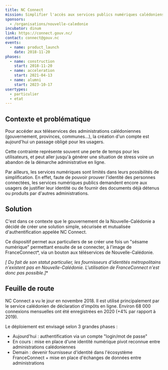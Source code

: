```yaml
---
title: NC Connect
mission: Simplifier l'accès aux services publics numériques calédoniens
sponsors:
  - /organisations/nouvelle-caledonie
incubator: dinum
link: https://connect.gouv.nc/
contact: connect@gouv.nc
events:
  - name: product_launch
    date: 2018-11-20
phases:
  - name: construction
    start: 2018-11-20
  - name: acceleration
    start: 2021-04-13
  - name: alumni
    start: 2023-10-17
usertypes:
  - particulier
  - etat
---
```

## Contexte et problématique

Pour accéder aux téléservices des administrations calédoniennes (gouvernement, provinces, communes...), la création d'un compte est aujourd'hui un passage obligé pour les usagers.

Cette contrainte représente souvent une perte de temps pour les utilisateurs, et peut aller jusqu'à générer une situation de stress voire un abandon de la démarche administrative en ligne.

Par ailleurs, les services numériques sont limités dans leurs possibilités de simplification. En effet, faute de pouvoir prouver l'identité des personnes connectées, les services numériques publics demandent encore aux usagers de justifier leur identité ou de fournir des documents déjà détenus ou produits par d'autres administrations.

## Solution

C'est dans ce contexte que le gouvernement de la Nouvelle-Calédonie a décidé de créer une solution simple, sécurisée et mutualisée d'authentification appelée NC Connect.

Ce dispositif permet aux particuliers de se créer une fois un "sésame numérique" permettant ensuite de se connecter, à l'image de FranceConnect*, via un bouton aux téléservices de Nouvelle-Calédonie.

*\[ Du fait de son statut particulier, les fournisseurs d'identités métropolitains n'existent pas en Nouvelle-Calédonie. L'utilisation de FranceConnect n'est donc pas possible.]**

## Feuille de route

NC Connect a vu le jour en novembre 2018. Il est utilisé principalement par le service calédonien de déclaration d'impôts en ligne. Environ 68 000 connexions mensuelles ont été enregistrées en 2020 (+4% par rapport à 2019).

Le déploiement est envisagé selon 3 grandes phases :

* Aujourd'hui : authentification via un compte "login/mot de passe" 
* En cours : mise en place d'une identité numérique pivot reconnue entre administrations calédoniennes 
* Demain : devenir fournisseur d'identité dans l'écosystème FranceConnect + mise en place d'échanges de données entre administrations